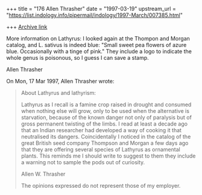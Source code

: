 +++
title = "176 Allen Thrasher"
date = "1997-03-19"
upstream_url = "https://list.indology.info/pipermail/indology/1997-March/007385.html"

+++
[Archive link](https://list.indology.info/pipermail/indology/1997-March/007385.html)

More information on Lathyrus:  I looked again at the Thompon and Morgan
catalog, and L. sativus is indeed blue: "Small sweet pea flowers of azure
blue.  Occasionally with a tinge of pink."  They include a logo to
indicate the whole genus is poisonous, so I guess I can save a stamp.

Allen Thrasher


On Mon, 17 Mar 1997, Allen Thrasher wrote:

> About Lathyrus and lathyrism:
> 
> Lathyrus as I recall is a famine crop raised in drought and consumed when
> nothing else will grow, only to be used when the alternative is
> starvation, because of the known danger not only of paralysis but of gross
> permanent twisting of the limbs.  I read at least a decade ago that an
> Indian researcher had developed a way of cooking it that neutralised its
> dangers.  Coincidentally I noticed in the catalog of the great British
> seed company Thompson and Morgan a few days ago that they are offering
> several species of Lathyrus as ornamental plants.  This reminds me I
> should write to suggest to them they include a warning not to sample the
> pods out of curiosity.
> 
> 
> Allen W. Thrasher
> 
> The opinions expressed do not represent those of my employer.
> 
> 





